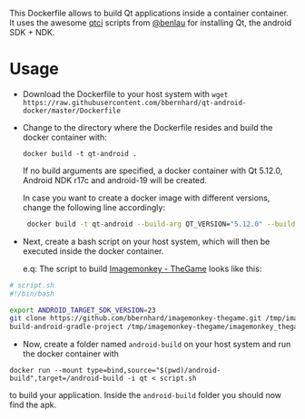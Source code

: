 This Dockerfile allows to build Qt applications inside a container container. It uses the awesome [qtci](https://github.com/benlau/qtci) scripts from [@benlau](https://github.com/benlau) for installing Qt, the android SDK + NDK. 

# Usage
* Download the Dockerfile to your host system with 
`wget https://raw.githubusercontent.com/bbernhard/qt-android-docker/master/Dockerfile`

* Change to the directory where the Dockerfile resides and build the docker container with: 

   ```docker build -t qt-android .```

  If no build arguments are specified, a docker container with Qt 5.12.0, Android NDK r17c and android-19 will be created. 

  In case you want to create a docker image with different versions, change the following line accordingly: 

   ```bash
    docker build -t qt-android --build-arg QT_VERSION="5.12.0" --build-arg NDK_VERSION="r17c" --build-arg SDK_INSTALL_PARAMS="platform-tool,build-tools-20.0.0,android-19" --build-arg QT_PACKAGES="qt,qt.qt5.5120,qt.qt5.5120.gcc_64,qt.qt5.5120.android_armv7" .
    ```

* Next, create a bash script on your host system, which will then be executed inside the docker container. 
  
  e.q: The script to build [Imagemonkey - TheGame](https://github.com/bbernhard/imagemonkey-thegame) looks like this: 

```bash
# script.sh
#!/bin/bash

export ANDROID_TARGET_SDK_VERSION=23
git clone https://github.com/bbernhard/imagemonkey-thegame.git /tmp/imagemonkey-thegame
build-android-gradle-project /tmp/imagemonkey-thegame/imagemonkey_thegame.pro
```

* Now, create a folder named `android-build` on your host system and run the docker container with 

`docker run --mount type=bind,source="$(pwd)/android-build",target=/android-build -i qt < script.sh` 

to build your application. Inside the `android-build` folder you should now find the apk. 
